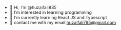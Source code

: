 - 👋 Hi, I’m @huzaifali835
- 👀 I’m interested in learning programming
- 🌱 I’m currently learning React JS and Typescript
- 💞️ contact me with my email huzaifali795@gmail.com

<!---
huzaifali835/huzaifali835 is a ✨ special ✨ repository because its `README.md` (this file) appears on your GitHub profile.
You can click the Preview link to take a look at your changes.
--->
